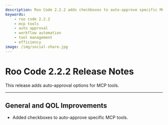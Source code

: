 ```yaml
---
description: Roo Code 2.2.2 adds checkboxes to auto-approve specific MCP tools, streamlining workflows and reducing manual approval interruptions.
keywords:
    - roo code 2.2.2
    - mcp tools
    - auto approval
    - workflow automation
    - tool management
    - efficiency
image: /img/social-share.jpg
---
```


# Roo Code 2.2.2 Release Notes

This release adds auto-approval options for MCP tools.

---

## General and QOL Improvements

- Added checkboxes to auto-approve specific MCP tools.
